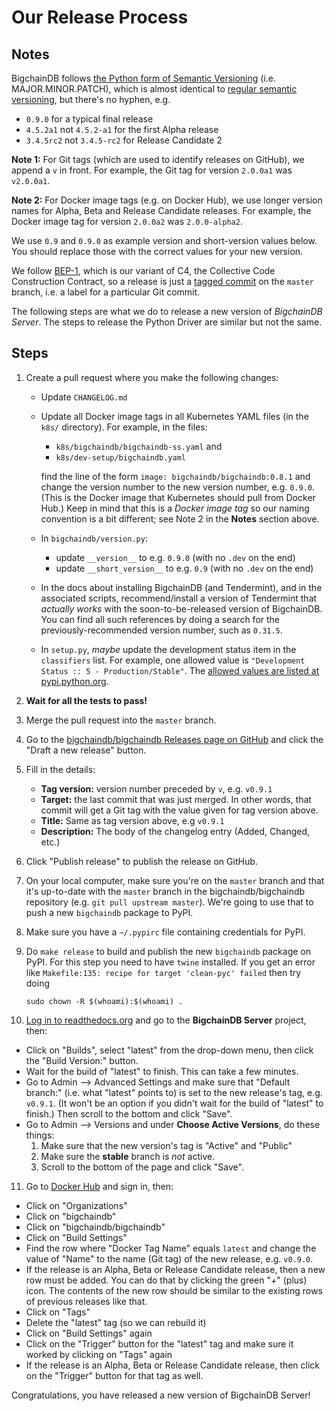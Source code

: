 <!---
# Rubilink-Blockchain © 2023 Interplanetary Database Association e.V.,
# Rubilink-Blockchain and IPDB software contributors.
SPDX-License-Identifier: (Apache-2.0 AND CC-BY-4.0)
Code is Apache-2.0 and docs are CC-BY-4.0
--->

# Our Release Process

## Notes

BigchainDB follows
[the Python form of Semantic Versioning](https://packaging.python.org/tutorials/distributing-packages/#choosing-a-versioning-scheme)
(i.e. MAJOR.MINOR.PATCH),
which is almost identical
to [regular semantic versioning](http://semver.org/), but there's no hyphen, e.g.

- `0.9.0` for a typical final release
- `4.5.2a1` not `4.5.2-a1` for the first Alpha release
- `3.4.5rc2` not `3.4.5-rc2` for Release Candidate 2

**Note 1:** For Git tags (which are used to identify releases on GitHub), we append a `v` in front. For example, the Git tag for version `2.0.0a1` was `v2.0.0a1`.

**Note 2:** For Docker image tags (e.g. on Docker Hub), we use longer version names for Alpha, Beta and Release Candidate releases. For example, the Docker image tag for version `2.0.0a2` was `2.0.0-alpha2`.

We use `0.9` and `0.9.0` as example version and short-version values below. You should replace those with the correct values for your new version.

We follow [BEP-1](https://github.com/bigchaindb/BEPs/tree/master/1), which is our variant of C4, the Collective Code Construction Contract, so a release is just a [tagged commit](https://git-scm.com/book/en/v2/Git-Basics-Tagging) on the `master` branch, i.e. a label for a particular Git commit.

The following steps are what we do to release a new version of _BigchainDB Server_. The steps to release the Python Driver are similar but not the same.

## Steps

1. Create a pull request where you make the following changes:

   - Update `CHANGELOG.md`
   - Update all Docker image tags in all Kubernetes YAML files (in the `k8s/` directory).
     For example, in the files:

     - `k8s/bigchaindb/bigchaindb-ss.yaml` and
     - `k8s/dev-setup/bigchaindb.yaml`

     find the line of the form `image: bigchaindb/bigchaindb:0.8.1` and change the version number to the new version number, e.g. `0.9.0`. (This is the Docker image that Kubernetes should pull from Docker Hub.)
     Keep in mind that this is a _Docker image tag_ so our naming convention is
     a bit different; see Note 2 in the **Notes** section above.
   - In `bigchaindb/version.py`:
     - update `__version__` to e.g. `0.9.0` (with no `.dev` on the end)
     - update `__short_version__` to e.g. `0.9` (with no `.dev` on the end)
   - In the docs about installing BigchainDB (and Tendermint), and in the associated scripts, recommend/install a version of Tendermint that _actually works_ with the soon-to-be-released version of BigchainDB. You can find all such references by doing a search for the previously-recommended version number, such as `0.31.5`.
   - In `setup.py`, _maybe_ update the development status item in the `classifiers` list. For example, one allowed value is `"Development Status :: 5 - Production/Stable"`. The [allowed values are listed at pypi.python.org](https://pypi.python.org/pypi?%3Aaction=list_classifiers).

2. **Wait for all the tests to pass!**
3. Merge the pull request into the `master` branch.
4. Go to the [bigchaindb/bigchaindb Releases page on GitHub](https://github.com/bigchaindb/bigchaindb/releases)
   and click the "Draft a new release" button.
5. Fill in the details:
   - **Tag version:** version number preceded by `v`, e.g. `v0.9.1`
   - **Target:** the last commit that was just merged. In other words, that commit will get a Git tag with the value given for tag version above.
   - **Title:** Same as tag version above, e.g `v0.9.1`
   - **Description:** The body of the changelog entry (Added, Changed, etc.)
6. Click "Publish release" to publish the release on GitHub.
7. On your local computer, make sure you're on the `master` branch and that it's up-to-date with the `master` branch in the bigchaindb/bigchaindb repository (e.g. `git pull upstream master`). We're going to use that to push a new `bigchaindb` package to PyPI.
8. Make sure you have a `~/.pypirc` file containing credentials for PyPI.
9. Do `make release` to build and publish the new `bigchaindb` package on PyPI. For this step you need to have `twine` installed. If you get an error like `Makefile:135: recipe for target 'clean-pyc' failed` then try doing
   ```text
   sudo chown -R $(whoami):$(whoami) .
   ```
10. [Log in to readthedocs.org](https://readthedocs.org/accounts/login/) and go to the **BigchainDB Server** project, then:
   - Click on "Builds", select "latest" from the drop-down menu, then click the "Build Version:" button.
   - Wait for the build of "latest" to finish. This can take a few minutes.
   - Go to Admin --> Advanced Settings
     and make sure that "Default branch:" (i.e. what "latest" points to)
     is set to the new release's tag, e.g. `v0.9.1`.
     (It won't be an option if you didn't wait for the build of "latest" to finish.)
     Then scroll to the bottom and click "Save".
   - Go to Admin --> Versions
     and under **Choose Active Versions**, do these things:
     1. Make sure that the new version's tag is "Active" and "Public"
     2. Make sure the **stable** branch is _not_ active.
     3. Scroll to the bottom of the page and click "Save".
11. Go to [Docker Hub](https://hub.docker.com/) and sign in, then:
   - Click on "Organizations"
   - Click on "bigchaindb"
   - Click on "bigchaindb/bigchaindb"
   - Click on "Build Settings"
   - Find the row where "Docker Tag Name" equals `latest`
     and change the value of "Name" to the name (Git tag)
     of the new release, e.g. `v0.9.0`.
   - If the release is an Alpha, Beta or Release Candidate release,
     then a new row must be added.
     You can do that by clicking the green "+" (plus) icon.
     The contents of the new row should be similar to the existing rows
     of previous releases like that.
   - Click on "Tags"
   - Delete the "latest" tag (so we can rebuild it)
   - Click on "Build Settings" again
   - Click on the "Trigger" button for the "latest" tag and make sure it worked by clicking on "Tags" again
   - If the release is an Alpha, Beta or Release Candidate release,
     then click on the "Trigger" button for that tag as well.

Congratulations, you have released a new version of BigchainDB Server!
